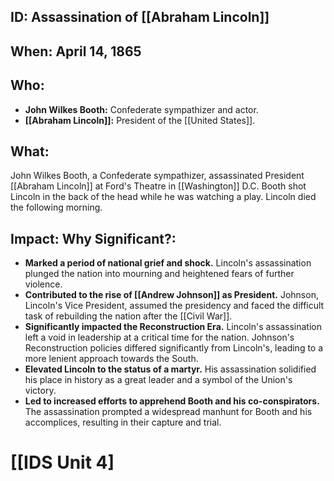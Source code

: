 ## ID: Assassination of [[Abraham Lincoln]]

## When: April 14, 1865

## Who: 
* **John Wilkes Booth:** Confederate sympathizer and actor.
* **[[Abraham Lincoln]]:** President of the [[United States]].

## What: 
John Wilkes Booth, a Confederate sympathizer, assassinated President [[Abraham Lincoln]] at Ford's Theatre in [[Washington]] D.C. Booth shot Lincoln in the back of the head while he was watching a play. Lincoln died the following morning. 

## Impact: Why Significant?: 
* **Marked a period of national grief and shock.** Lincoln's assassination plunged the nation into mourning and heightened fears of further violence.
* **Contributed to the rise of [[Andrew Johnson]] as President.** Johnson, Lincoln's Vice President, assumed the presidency and faced the difficult task of rebuilding the nation after the [[Civil War]].
* **Significantly impacted the Reconstruction Era.** Lincoln's assassination left a void in leadership at a critical time for the nation. Johnson's Reconstruction policies differed significantly from Lincoln's, leading to a more lenient approach towards the South.
* **Elevated Lincoln to the status of a martyr.** His assassination solidified his place in history as a great leader and a symbol of the Union's victory.
* **Led to increased efforts to apprehend Booth and his co-conspirators.**  The assassination prompted a widespread manhunt for Booth and his accomplices, resulting in their capture and trial.

# [[IDS Unit 4]